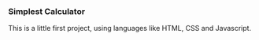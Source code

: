 ### Simplest Calculator

This is a little first project, using languages like HTML, CSS and Javascript.
